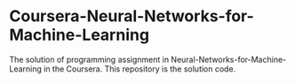 # Coursera-Neural-Networks-for-Machine-Learning
 The solution of programming assignment in Neural-Networks-for-Machine-Learning in the Coursera. This repository is the solution code.
 
